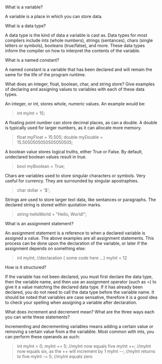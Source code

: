 What is a variable?

A variable is a place in which you can store data.

What is a data type?

A data type is the kind of data a variable is cast as. Data types for most compilers include ints (whole numbers), strings (sentances), chars (single letters or symbols), booleans (true/false), and more. These data types inform the compiler on how to interpret the contents of the variable.

What is a named constant?

A named constant is a variable that has been declared and will remain the same for the life of the program runtime.

What does an integer, float, boolean, char, and string store? Give examples of declaring and assigning values to variables with each of these data types.

An integer, or int, stores whole, numeric values. An example would be:

> int myInt = 15;

A floating point number can store decimal places, as can a double. A double is typically used for larger numbers, as it can allocate more memory.

> float myFloat = 15.505;
> double myDouble = 15.5050505050505050505;

A boolean value stores logical truths, either True or False. By default, undeclared boolean values result in true.

> bool myBoolean = True;

Chars are variables used to store singular characters or symbols. Very useful for currency. They are surrounded by singular apostraphies.

> char dollar = '$';

Strings are used to store larger text data, like sentances or paragraphs. The declared string is stored within quotation marks.

> string helloWorld = "Hello, World!";

What is an assignment statement?

An assignment statement is a reference to when a declared variable is assigned a value. The above examples are all assignment statements. This process can be done upon the declaration of the variable, or later if the assignment depends on something else:

> int myInt; //declaration
> { some code here ...}
> myInt = 12

How is it structured?

If the variable has not been declared, you must first declare the data type, then the variable name, and then use an assignment operator (such as =) to give it a value matching the declared data type. If it has already been declared, you do not need to call the data type before the variable name. It should be noted that variables are case sensative, therefore it is a good idea to check your spelling when assigning a variable after declaration.

What does increment and decrement mean? What are the three ways each you can write these statements?

Incrementing and decrementing variables means adding a certain value or removing a certain value from a the variabble. Most common with ints, you can perform these operands as such:

> int myInt = 0;
> myInt += 5; //myInt now equals five
> myInt ++; //myInt now equals six, as the ++ will increment by 1
> myInt --; //myInt returns to five
> myInt -= 5; //myInt equals zero